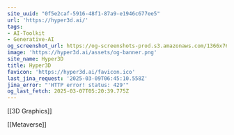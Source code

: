 ```yaml
---
site_uuid: "0f5e2caf-5916-48f1-87a9-e1946c677ee5"
url: 'https://hyper3d.ai/'
tags:
- AI-Toolkit
- Generative-AI
og_screenshot_url: https://og-screenshots-prod.s3.amazonaws.com/1366x768/80/false/5c0fc3fbc1c72e6cc5757e913ad49b067e80dab75a0af0d6e7348f876fbbde26.jpeg
image: 'https://hyper3d.ai/assets/og-banner.png'
site_name: Hyper3D
title: Hyper3D
favicon: 'https://hyper3d.ai/favicon.ico'
last_jina_request: '2025-03-09T06:45:10.558Z'
jina_error: "'HTTP error! status: 429'"
og_last_fetch: 2025-03-07T05:20:39.775Z
---
```

[[3D Graphics]]

[[Metaverse]]

